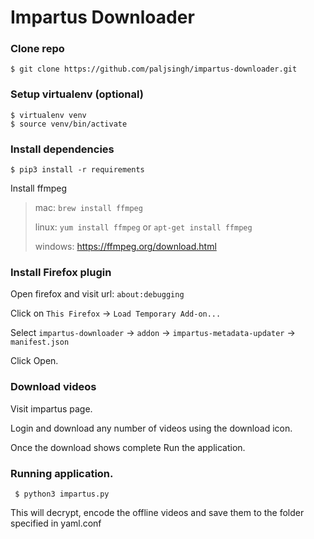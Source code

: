 Impartus Downloader
===


### Clone repo
	$ git clone https://github.com/paljsingh/impartus-downloader.git

### Setup virtualenv (optional)
	$ virtualenv venv
	$ source venv/bin/activate 

### Install dependencies
	$ pip3 install -r requirements


Install ffmpeg
> mac: ```brew install ffmpeg```
> 
> linux: 
> ```yum install ffmpeg``` or
> ```apt-get install ffmpeg```
> 
> windows: [https://ffmpeg.org/download.html ](https://ffmpeg.org/download.html)
> 

### Install Firefox plugin

Open firefox and visit url: ```about:debugging```

Click on `This Firefox` -> `Load Temporary Add-on...`

Select `impartus-downloader` -> `addon` -> `impartus-metadata-updater` -> `manifest.json`

Click Open.

### Download videos

Visit impartus page.

Login and download any number of videos using the download icon.

Once the download shows complete Run the application.

### Running application.

``` $ python3 impartus.py```

This will decrypt, encode the offline videos and save them to the folder specified in yaml.conf

